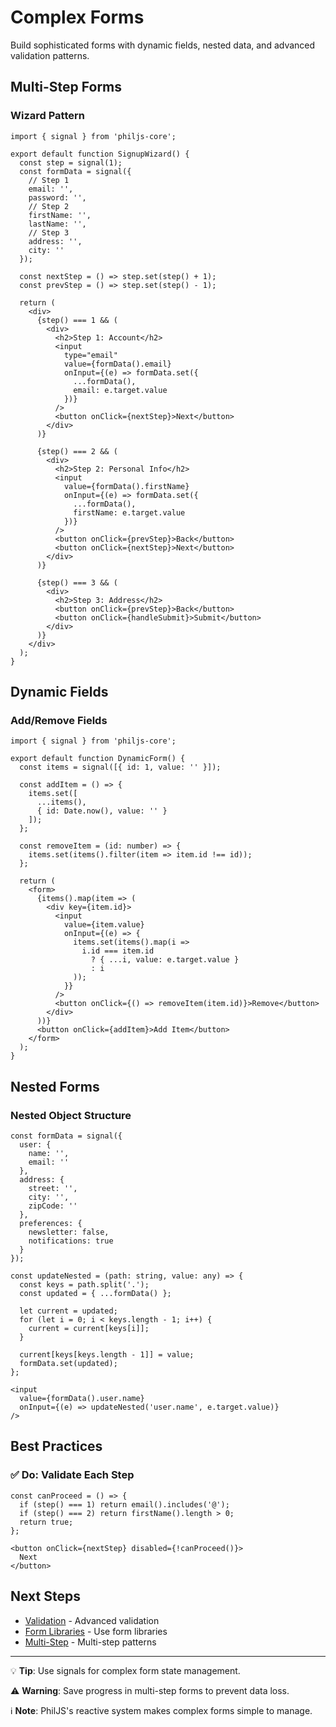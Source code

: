 # Complex Forms

Build sophisticated forms with dynamic fields, nested data, and advanced validation patterns.

## Multi-Step Forms

### Wizard Pattern

```tsx
import { signal } from 'philjs-core';

export default function SignupWizard() {
  const step = signal(1);
  const formData = signal({
    // Step 1
    email: '',
    password: '',
    // Step 2
    firstName: '',
    lastName: '',
    // Step 3
    address: '',
    city: ''
  });

  const nextStep = () => step.set(step() + 1);
  const prevStep = () => step.set(step() - 1);

  return (
    <div>
      {step() === 1 && (
        <div>
          <h2>Step 1: Account</h2>
          <input
            type="email"
            value={formData().email}
            onInput={(e) => formData.set({
              ...formData(),
              email: e.target.value
            })}
          />
          <button onClick={nextStep}>Next</button>
        </div>
      )}

      {step() === 2 && (
        <div>
          <h2>Step 2: Personal Info</h2>
          <input
            value={formData().firstName}
            onInput={(e) => formData.set({
              ...formData(),
              firstName: e.target.value
            })}
          />
          <button onClick={prevStep}>Back</button>
          <button onClick={nextStep}>Next</button>
        </div>
      )}

      {step() === 3 && (
        <div>
          <h2>Step 3: Address</h2>
          <button onClick={prevStep}>Back</button>
          <button onClick={handleSubmit}>Submit</button>
        </div>
      )}
    </div>
  );
}
```

## Dynamic Fields

### Add/Remove Fields

```tsx
import { signal } from 'philjs-core';

export default function DynamicForm() {
  const items = signal([{ id: 1, value: '' }]);

  const addItem = () => {
    items.set([
      ...items(),
      { id: Date.now(), value: '' }
    ]);
  };

  const removeItem = (id: number) => {
    items.set(items().filter(item => item.id !== id));
  };

  return (
    <form>
      {items().map(item => (
        <div key={item.id}>
          <input
            value={item.value}
            onInput={(e) => {
              items.set(items().map(i =>
                i.id === item.id
                  ? { ...i, value: e.target.value }
                  : i
              ));
            }}
          />
          <button onClick={() => removeItem(item.id)}>Remove</button>
        </div>
      ))}
      <button onClick={addItem}>Add Item</button>
    </form>
  );
}
```

## Nested Forms

### Nested Object Structure

```tsx
const formData = signal({
  user: {
    name: '',
    email: ''
  },
  address: {
    street: '',
    city: '',
    zipCode: ''
  },
  preferences: {
    newsletter: false,
    notifications: true
  }
});

const updateNested = (path: string, value: any) => {
  const keys = path.split('.');
  const updated = { ...formData() };

  let current = updated;
  for (let i = 0; i < keys.length - 1; i++) {
    current = current[keys[i]];
  }

  current[keys[keys.length - 1]] = value;
  formData.set(updated);
};

<input
  value={formData().user.name}
  onInput={(e) => updateNested('user.name', e.target.value)}
/>
```

## Best Practices

### ✅ Do: Validate Each Step

```tsx
const canProceed = () => {
  if (step() === 1) return email().includes('@');
  if (step() === 2) return firstName().length > 0;
  return true;
};

<button onClick={nextStep} disabled={!canProceed()}>
  Next
</button>
```

## Next Steps

- [Validation](/docs/forms/validation.md) - Advanced validation
- [Form Libraries](/docs/forms/form-libraries.md) - Use form libraries
- [Multi-Step](/docs/forms/multi-step.md) - Multi-step patterns

---

💡 **Tip**: Use signals for complex form state management.

⚠️ **Warning**: Save progress in multi-step forms to prevent data loss.

ℹ️ **Note**: PhilJS's reactive system makes complex forms simple to manage.
